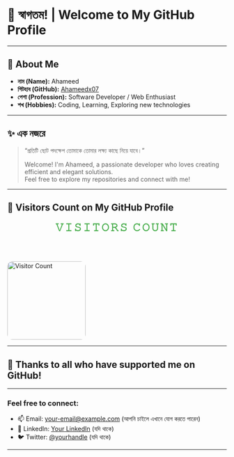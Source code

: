 # 🙌 স্বাগতম! | Welcome to My GitHub Profile

---

## 👤 About Me

- **নাম (Name):** Ahameed  
- **গিটহাব (GitHub):** [Ahameedx07](https://github.com/Ahameedx07)  
- **পেশা (Profession):** Software Developer / Web Enthusiast  
- **শখ (Hobbies):** Coding, Learning, Exploring new technologies

---

## ✨ এক নজরে

> “প্রতিটি ছোট পদক্ষেপ তোমাকে তোমার লক্ষ্য কাছে নিয়ে যাবে।”  
>  
> Welcome! I'm Ahameed, a passionate developer who loves creating efficient and elegant solutions.  
> Feel free to explore my repositories and connect with me!

---

## 🚀 Visitors Count on My GitHub Profile

<p align="center">

  <strong style="color: #4CAF50; font-size: 1.6rem; letter-spacing: 3px;">
    𝚅𝙸𝚂𝙸𝚃𝙾𝚁𝚂 𝙲𝙾𝚄𝙽𝚃
  </strong>
  
  <br><br>
  
  <img src="https://profile-counter.glitch.me/Ahameedx07/count.svg" alt="Visitor Count" style="width: 180px; border-radius: 12px;" />

</p>

---

## 🙏 Thanks to all who have supported me on GitHub!

---

### Feel free to connect:  
- 📫 Email: your-email@example.com (আপনি চাইলে এখানে যোগ করতে পারেন)  
- 🔗 LinkedIn: [Your LinkedIn](https://linkedin.com/in/yourprofile) (যদি থাকে)  
- 🐦 Twitter: [@yourhandle](https://twitter.com/yourhandle) (যদি থাকে)

---
